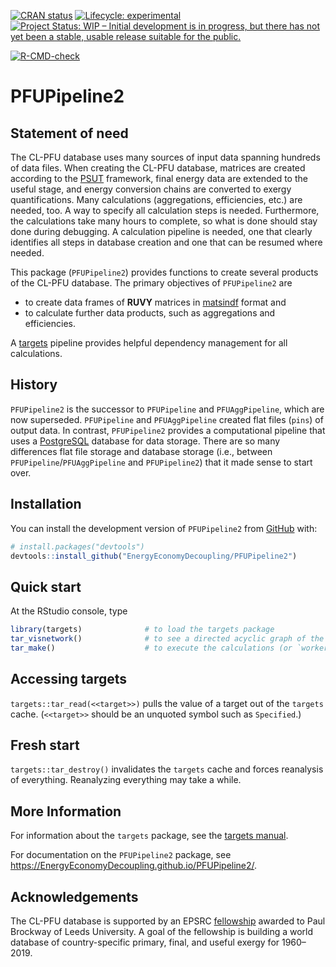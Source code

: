 
<!-- *********** -->
<!-- Note: README.md is generated from README.Rmd.   -->
<!-- Be sure to edit README.Rmd and generate the README.md file by Cmd/Ctl-shift-K -->
<!-- *********** -->
<!-- badges: start -->

[![CRAN
status](https://www.r-pkg.org/badges/version/PFUPipeline2)](https://cran.r-project.org/package=PFUPipeline2)
[![Lifecycle:
experimental](https://img.shields.io/badge/lifecycle-experimental-orange.svg)](https://lifecycle.r-lib.org/articles/stages.html#experimental)
[![Project Status: WIP – Initial development is in progress, but there
has not yet been a stable, usable release suitable for the
public.](https://www.repostatus.org/badges/latest/wip.svg)](https://www.repostatus.org/#wip)
<!-- [![DOI](https://zenodo.org/badge/DOI/10.5281/zenodo.5228375.svg)](https://doi.org/10.5281/zenodo.5228375) -->
[![R-CMD-check](https://github.com/EnergyEconomyDecoupling/PFUPipeline2/actions/workflows/R-CMD-check.yaml/badge.svg)](https://github.com/EnergyEconomyDecoupling/PFUPipeline2/actions/workflows/R-CMD-check.yaml)
<!-- badges: end -->

# PFUPipeline2

## Statement of need

The CL-PFU database uses many sources of input data spanning hundreds of
data files. When creating the CL-PFU database, matrices are created
according to the
[PSUT](https://www.sciencedirect.com/science/article/pii/S0306261918308298?via%3Dihub)
framework, final energy data are extended to the useful stage, and
energy conversion chains are converted to exergy quantifications. Many
calculations (aggregations, efficiencies, etc.) are needed, too. A way
to specify all calculation steps is needed. Furthermore, the
calculations take many hours to complete, so what is done should stay
done during debugging. A calculation pipeline is needed, one that
clearly identifies all steps in database creation and one that can be
resumed where needed.

This package (`PFUPipeline2`) provides functions to create several
products of the CL-PFU database. The primary objectives of
`PFUPipeline2` are

- to create data frames of **RUVY** matrices in
  [matsindf](https://MatthewHeun.github.io/matsindf/) format and
- to calculate further data products, such as aggregations and
  efficiencies.

A [targets](https://docs.ropensci.org/targets/) pipeline provides
helpful dependency management for all calculations.

## History

`PFUPipeline2` is the successor to `PFUPipeline` and `PFUAggPipeline`,
which are now superseded. `PFUPipeline` and `PFUAggPipeline` created
flat files (`pins`) of output data. In contrast, `PFUPipeline2` provides
a computational pipeline that uses a
[PostgreSQL](https://www.postgresql.org) database for data storage.
There are so many differences flat file storage and database storage
(i.e., between `PFUPipeline`/`PFUAggPipeline` and `PFUPipeline2`) that
it made sense to start over.

## Installation

You can install the development version of `PFUPipeline2` from
[GitHub](https://github.com/) with:

``` r
# install.packages("devtools")
devtools::install_github("EnergyEconomyDecoupling/PFUPipeline2")
```

## Quick start

At the RStudio console, type

``` r
library(targets)              # to load the targets package   
tar_visnetwork()              # to see a directed acyclic graph of the calculations that will take place   
tar_make()                    # to execute the calculations (or `workers = 8`, if you have enough cores)
```

## Accessing targets

`targets::tar_read(<<target>>)` pulls the value of a target out of the
`targets` cache. (`<<target>>` should be an unquoted symbol such as
`Specified`.)

## Fresh start

`targets::tar_destroy()` invalidates the `targets` cache and forces
reanalysis of everything. Reanalyzing everything may take a while.

## More Information

For information about the `targets` package, see the [targets
manual](https://books.ropensci.org/targets/).

For documentation on the `PFUPipeline2` package, see
<https://EnergyEconomyDecoupling.github.io/PFUPipeline2/>.

## Acknowledgements

The CL-PFU database is supported by an EPSRC
[fellowship](https://environment.leeds.ac.uk/energy-climate-change-mitigation/dir-record/research-projects/1773/epsrc-fellowship-applying-thermodynamic-laws-to-the-energy-gdp-decoupling-problem)
awarded to Paul Brockway of Leeds University. A goal of the fellowship
is building a world database of country-specific primary, final, and
useful exergy for 1960–2019.
